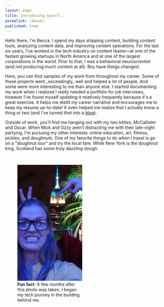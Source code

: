 ```yaml
---
layout: page
title: Introducing myself...
permalink: /about/
published: true
---
```


<html>
  <head>
    <meta name="viewport" content="width=device-width, initial-scale=1.0">
    <link rel="stylesheet" href="style.css">
  </head>
  <body>
    <div class="wrapper">
      <article class="img-info">
        <p> Hello there, I'm Becca. I spend my days shipping content, building content tools, analyzing content data, and improving content operations. For the last six years, I've worked in the tech industry on content teams&mdash;at one of the fastest growing startups in North America and at one of the largest corporations in the world. Prior to that, I was a behavioral neuroscientist (and not producing much content at all). Boy have things changed.</p>
        <p>Here, you can find samples of my work from throughout my career. Some of these projects went _exceedingly_ well and helped a lot of people. And some were more interesting to me than anyone else. I started documenting my work when I realized I <i>really</i> needed a portfolio for job interviews, however I've found myself updating it relatively frequently because it's a great exercise. It helps me distill my career narrative and encourages me to keep my resume up-to-date! It even helped me realize that I actually know a thing or two (and I've turned <i>that</i> into a <a href="https://contenttechnically.com/">blog</a>).
        </p>
        <p>Outside of work, you'll find me hanging out with my two kitties, McCallister and Oscar. When Mick and Ozzy aren't distracting me with their late-night partying, I'm pursuing my other interests: online education, art, fitness, pickles, and <i>doughnuts</i>. One of my favorite things to do when I travel is go on a "doughnut tour" and try the local fare. While New York is the doughnut king, Scotland has some truly dazzling dough.
        </p>
        <br>
      </article>
      <figure class="center">
        <img src="https://raw.githubusercontent.com/beccarobins/beccarobins.github.io/master/images/becca-stupid-face.jpg" alt="Photograph of Becca's lovely face with the Empire State Building in the background." width="50%" height="50%">
        <figcaption  style="width:50%" class="center"><strong>Fun fact</strong>: A few months after this photo was taken, I began my tech journey in the building behind me.</figcaption>
      </figure>
    </div>
  </body>
</html>
